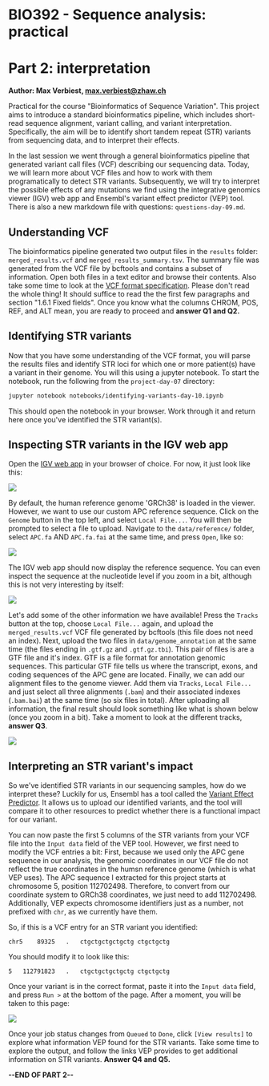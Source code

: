 # BIO392 - Sequence analysis: practical
# Part 2: interpretation

**Author: Max Verbiest, max.verbiest@zhaw.ch**

Practical for the course "Bioinformatics of Sequence Variation". This project aims to introduce a standard bioinformatics pipeline, which includes short-read sequence alignment, variant calling, and variant interpretation. Specifically, the aim will be to identify short tandem repeat (STR) variants from sequencing data, and to interpret their effects. 

In the last session we went through a general bioinformatics pipeline that generated variant call files (VCF) describing our sequencing data. Today, we will learn more about VCF files and how to work with them programatically to detect STR variants. Subsequently, we will try to interpret the possible effects of any mutations we find using the integrative genomics viewer (IGV) web app and Ensembl's variant effect predictor (VEP) tool. There is also a new markdown file with questions: `questions-day-09.md`.

## Understanding VCF
The bioinformatics pipeline generated two output files in the `results` folder: `merged_results.vcf` and `merged_results_summary.tsv`. The summary file was generated from the VCF file by bcftools and contains a subset of information. Open both files in a text editor and browse their contents. Also take some time to look at the [VCF format specification](https://samtools.github.io/hts-specs/VCFv4.4.pdf). Please don't read the whole thing! It should suffice to read the the first few paragraphs and section "1.6.1 Fixed fields". Once you know what the columns CHROM, POS, REF, and ALT mean, you are ready to proceed and **answer Q1 and Q2.**

## Identifying STR variants
Now that you have some understanding of the VCF format, you will parse the results files and identify STR loci for which one or more patient(s) have a variant in their genome. You will this using a jupyter notebook. To start the notebook, run the following from the `project-day-07` directory:

```sh
jupyter notebook notebooks/identifying-variants-day-10.ipynb
```

This should open the notebook in your browser. Work through it and return here once you've identified the STR variant(s).

## Inspecting STR variants in the IGV web app
Open the [IGV web app](https://igv.org/app/) in your browser of choice. For now, it just look like this:

![](images/IGV_empty_example.png)

By default, the human reference genome 'GRCh38' is loaded in the viewer. However, we want to use our custom APC reference sequence. Click on the `Genome` button in the top left, and select `Local File...`. You will then be prompted to select a file to upload. Navigate to the `data/reference/` folder, select `APC.fa` AND `APC.fa.fai` at the same time, and press `Open`, like so: 

![](images/IGV_upload_reference.png)

The IGV web app should now display the reference sequence. You can even inspect the sequence at the nucleotide level if you zoom in a bit, although this is not very interesting by itself:

![](images/IGV_just_APC.png)

Let's add some of the other information we have available! Press the `Tracks` button at the top, choose `Local File...` again, and upload the `merged_results.vcf` VCF file generated by bcftools (this file does not need an index). Next, upload the two files in `data/genome_annotation` at the same time (the files ending in `.gtf.gz` and `.gtf.gz.tbi`). This pair of files is are a GTF file and it's index. GTF is a file format for annotation genomic sequences. This particular GTF file tells us where the transcript, exons, and coding sequences of the APC gene are located. Finally, we can add our alignment files to the genome viewer. Add them via `Tracks`, `Local File...` and just select all three alignments (`.bam`) and their associated indexes (`.bam.bai`) at the same time (so six files in total). After uploading all information, the final result should look something like what is shown below (once you zoom in a bit). Take a moment to look at the different tracks, **answer Q3**.

![](images/IGV_complete.png)

## Interpreting an STR variant's impact

So we've identified STR variants in our sequencing samples, how do we interpret these? Luckily for us, Ensembl has a tool called the [Variant Effect Predictor](https://www.ensembl.org/Tools/VEP). It allows us to upload our identified variants, and the tool will compare it to other resources to predict whether there is a functional impact for our variant.

You can now paste the first 5 columns of the STR variants from your VCF file into the `Input data` field of the VEP tool. However, we first need to modify the VCF entries a bit: First, because we used only the APC gene sequence in our analysis, the genomic coordinates in our VCF file do not reflect the true coordinates in the humsn reference genome (which is what VEP uses). The APC sequence I extracted for this project starts at chromosome 5, position 112702498. Therefore, to convert from our coordinate system to GRCh38 coordinates, we just need to add 112702498. Additionally, VEP expects chromosome identifiers just as a number, not prefixed with `chr`, as we currently have them.

So, if this is a VCF entry for an STR variant you identified:

```
chr5	89325	.	ctgctgctgctgctg	ctgctgctg
```

You should modify it to look like this:

```
5	112791823	.	ctgctgctgctgctg	ctgctgctg
```

Once your variant is in the correct format, paste it into the `Input data` field, and press `Run >` at the bottom of the page. After a moment, you will be taken to this page:

![](images/VEP_queued_job.png)

Once your job status changes from `Queued` to `Done`, click `[View results]` to explore what information VEP found for the STR variants. Take some time to explore the output, and follow the links VEP provides to get additional information on STR variants. **Answer Q4 and Q5.**

**--END OF PART 2--**
